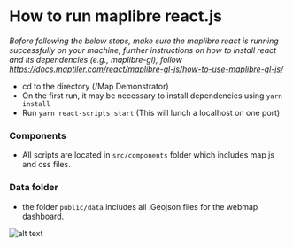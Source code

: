 
# How to run maplibre react.js


<em> Before following the below steps, make sure the maplibre react is running successfully on your machine, further instructions on how to install react and its dependencies (e.g., maplibre-gl), follow https://docs.maptiler.com/react/maplibre-gl-js/how-to-use-maplibre-gl-js/</em>

- cd to the directory (/Map Demonstrator) 
- On the first run, it may be necessary to install dependencies using `yarn install`
- Run  `yarn react-scripts start` (This will lunch a localhost on one port)

### Components
- All scripts are located in `src/components` folder which includes map js and css files.

### Data folder
- the folder `public/data` includes all .Geojson files for the webmap dashboard.

![alt text](<Screenshot 2025-07-30 at 12.53.56 pm.png>)